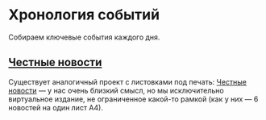 # Хронология событий

Собираем ключевые события каждого дня.

## [Честные новости](https://t.me/protest_by)

Существует аналогичный проект с листовками под печать: [Честные новости](https://t.me/protest_by) — у нас очень близкий смысл, но мы исключительно виртуальное издание, не ограниченное какой-то рамкой (как у них — 6 новостей на один лист А4).
